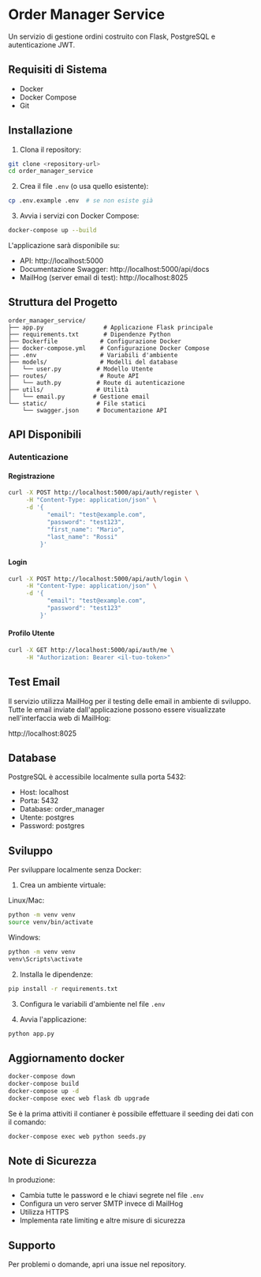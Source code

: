 # Order Manager Service

Un servizio di gestione ordini costruito con Flask, PostgreSQL e autenticazione JWT.

## Requisiti di Sistema

- Docker
- Docker Compose
- Git

## Installazione

1. Clona il repository:

```bash
git clone <repository-url>
cd order_manager_service
```

2. Crea il file `.env` (o usa quello esistente):

```bash
cp .env.example .env  # se non esiste già
```

3. Avvia i servizi con Docker Compose:

```bash
docker-compose up --build
```

L'applicazione sarà disponibile su:

- API: http://localhost:5000
- Documentazione Swagger: http://localhost:5000/api/docs
- MailHog (server email di test): http://localhost:8025

## Struttura del Progetto

```
order_manager_service/
├── app.py                 # Applicazione Flask principale
├── requirements.txt       # Dipendenze Python
├── Dockerfile            # Configurazione Docker
├── docker-compose.yml    # Configurazione Docker Compose
├── .env                  # Variabili d'ambiente
├── models/               # Modelli del database
│   └── user.py          # Modello Utente
├── routes/               # Route API
│   └── auth.py          # Route di autenticazione
├── utils/               # Utilità
│   └── email.py        # Gestione email
└── static/              # File statici
    └── swagger.json     # Documentazione API
```

## API Disponibili

### Autenticazione

#### Registrazione

```bash
curl -X POST http://localhost:5000/api/auth/register \
     -H "Content-Type: application/json" \
     -d '{
           "email": "test@example.com",
           "password": "test123",
           "first_name": "Mario",
           "last_name": "Rossi"
         }'
```

#### Login

```bash
curl -X POST http://localhost:5000/api/auth/login \
     -H "Content-Type: application/json" \
     -d '{
           "email": "test@example.com",
           "password": "test123"
         }'
```

#### Profilo Utente

```bash
curl -X GET http://localhost:5000/api/auth/me \
     -H "Authorization: Bearer <il-tuo-token>"
```

## Test Email

Il servizio utilizza MailHog per il testing delle email in ambiente di sviluppo. Tutte le email inviate dall'applicazione possono essere visualizzate nell'interfaccia web di MailHog:

http://localhost:8025

## Database

PostgreSQL è accessibile localmente sulla porta 5432:

- Host: localhost
- Porta: 5432
- Database: order_manager
- Utente: postgres
- Password: postgres

## Sviluppo

Per sviluppare localmente senza Docker:

1. Crea un ambiente virtuale:

Linux/Mac:

```bash
python -m venv venv
source venv/bin/activate
```

Windows:

```bash
python -m venv venv
venv\Scripts\activate
```

2. Installa le dipendenze:

```bash
pip install -r requirements.txt
```

3. Configura le variabili d'ambiente nel file `.env`

4. Avvia l'applicazione:

```bash
python app.py
```

## Aggiornamento docker

```bash
docker-compose down
docker-compose build
docker-compose up -d
docker-compose exec web flask db upgrade
```

Se è la prima attiviti il contianer è possibile effettuare il seeding dei dati con il comando:

```bash
docker-compose exec web python seeds.py
```

## Note di Sicurezza

In produzione:

- Cambia tutte le password e le chiavi segrete nel file `.env`
- Configura un vero server SMTP invece di MailHog
- Utilizza HTTPS
- Implementa rate limiting e altre misure di sicurezza

## Supporto

Per problemi o domande, apri una issue nel repository.
